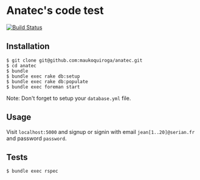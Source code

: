 # Anatec's code test

[![Build Status](https://travis-ci.org/maukoquiroga/anatec.svg?branch=master)](https://travis-ci.org/maukoquiroga/anatec)

## Installation

    $ git clone git@github.com:maukoquiroga/anatec.git
    $ cd anatec
    $ bundle
    $ bundle exec rake db:setup
    $ bundle exec rake db:populate
    $ bundle exec foreman start

  Note: Don't forget to setup your ```database.yml``` file.

## Usage

  Visit ```localhost:5000``` and signup or signin with email ```jean[1..20]@serian.fr``` and password ```password```.

## Tests

    $ bundle exec rspec
